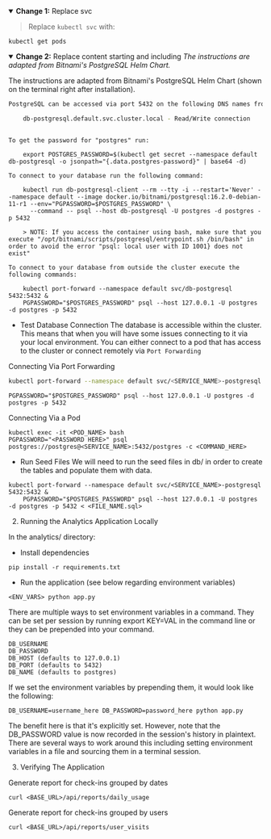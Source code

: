 <details open>
<summary><b>Change 1:</b> Replace svc</summary>

> Replace `kubectl svc` with:

```
kubectl get pods
```

</details>

<details open>
<summary><b>Change 2:</b> Replace content starting and including <i>The instructions are adapted from Bitnami's PostgreSQL Helm Chart.</i></summary>

The instructions are adapted from Bitnami's PostgreSQL Helm Chart (shown on the terminal right after installation).

```bash
PostgreSQL can be accessed via port 5432 on the following DNS names from within your cluster:

    db-postgresql.default.svc.cluster.local - Read/Write connection
```

```

To get the password for "postgres" run:

    export POSTGRES_PASSWORD=$(kubectl get secret --namespace default db-postgresql -o jsonpath="{.data.postgres-password}" | base64 -d)

To connect to your database run the following command:

    kubectl run db-postgresql-client --rm --tty -i --restart='Never' --namespace default --image docker.io/bitnami/postgresql:16.2.0-debian-11-r1 --env="PGPASSWORD=$POSTGRES_PASSWORD" \
      --command -- psql --host db-postgresql -U postgres -d postgres -p 5432

    > NOTE: If you access the container using bash, make sure that you execute "/opt/bitnami/scripts/postgresql/entrypoint.sh /bin/bash" in order to avoid the error "psql: local user with ID 1001} does not exist"

To connect to your database from outside the cluster execute the following commands:

    kubectl port-forward --namespace default svc/db-postgresql 5432:5432 &
    PGPASSWORD="$POSTGRES_PASSWORD" psql --host 127.0.0.1 -U postgres -d postgres -p 5432
```

* Test Database Connection The database is accessible within the cluster. This means that when you will have some issues connecting to it via your local environment. You can either connect to a pod that has access to the cluster or connect remotely via `Port Forwarding`

Connecting Via Port Forwarding

```bash
kubectl port-forward --namespace default svc/<SERVICE_NAME>-postgresql 5432:5432 &
```

```
PGPASSWORD="$POSTGRES_PASSWORD" psql --host 127.0.0.1 -U postgres -d postgres -p 5432
```

Connecting Via a Pod

```undefined
kubectl exec -it <POD_NAME> bash
PGPASSWORD="<PASSWORD HERE>" psql postgres://postgres@<SERVICE_NAME>:5432/postgres -c <COMMAND_HERE>
```

* Run Seed Files We will need to run the seed files in db/ in order to create the tables and populate them with data.

```
kubectl port-forward --namespace default svc/<SERVICE_NAME>-postgresql 5432:5432 &
    PGPASSWORD="$POSTGRES_PASSWORD" psql --host 127.0.0.1 -U postgres -d postgres -p 5432 < <FILE_NAME.sql>
```

2. Running the Analytics Application Locally

In the analytics/ directory:

* Install dependencies

```undefined
pip install -r requirements.txt
```

* Run the application (see below regarding environment variables)

```undefined
<ENV_VARS> python app.py
```

There are multiple ways to set environment variables in a command. They can be set per session by running export KEY=VAL in the command line or they can be prepended into your command.

```undefined
DB_USERNAME
DB_PASSWORD
DB_HOST (defaults to 127.0.0.1)
DB_PORT (defaults to 5432)
DB_NAME (defaults to postgres)
```

If we set the environment variables by prepending them, it would look like the following:

```undefined
DB_USERNAME=username_here DB_PASSWORD=password_here python app.py
```

The benefit here is that it's explicitly set. However, note that the DB_PASSWORD value is now recorded in the session's history in plaintext. There are several ways to work around this including setting environment variables in a file and sourcing them in a terminal session.

3. Verifying The Application

Generate report for check-ins grouped by dates 

```undefined
curl <BASE_URL>/api/reports/daily_usage
```

Generate report for check-ins grouped by users 

```undefined
curl <BASE_URL>/api/reports/user_visits
```
</details>
